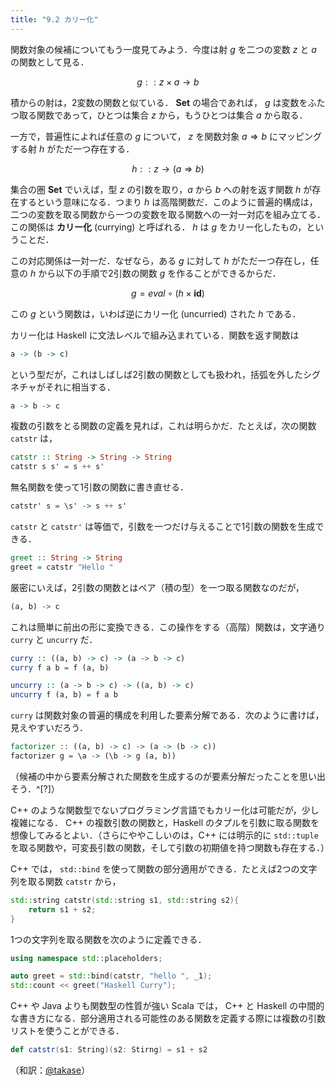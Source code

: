 ```yaml
---
title: "9.2 カリー化"
---
```


関数対象の候補についてもう一度見てみよう．今度は射 $g$ を二つの変数 $z$ と $a$ の関数として見る．

$$ g :: z \times a \rightarrow b $$

積からの射は，2変数の関数と似ている． $\mathbf{Set}$ の場合であれば， $g$ は変数をふたつ取る関数であって，ひとつは集合 $z$ から，もうひとつは集合 $a$ から取る．

一方で，普遍性によれば任意の $g$ について， $z$ を関数対象 $a \Rightarrow b$ にマッピングする射 $h$ がただ一つ存在する．

$$ h :: z \rightarrow (a \Rightarrow b) $$

集合の圏 $\mathbf{Set}$ でいえば，型 $z$ の引数を取り，$a$ から $b$ への射を返す関数 $h$ が存在するという意味になる．つまり $h$ は高階関数だ．このように普遍的構成は，二つの変数を取る関数から一つの変数を取る関数への一対一対応を組み立てる．この関係は **カリー化** (currying) と呼ばれる． $h$ は $g$ をカリー化したもの，ということだ．

この対応関係は一対一だ．なぜなら，ある $g$ に対して $h$ がただ一つ存在し，任意の $h$ から以下の手順で2引数の関数 $g$ を作ることができるからだ．

$$ g = eval \circ (h \times \mathbf{id}) $$

この $g$ という関数は，いわば逆にカリー化 (uncurried) された $h$ である．

カリー化は Haskell に文法レベルで組み込まれている．関数を返す関数は

```haskell
a -> (b -> c)
```

という型だが，これはしばしば2引数の関数としても扱われ，括弧を外したシグネチャがそれに相当する．

```haskell
a -> b -> c
```

複数の引数をとる関数の定義を見れば，これは明らかだ．たとえば，次の関数 `catstr` は，

```haskell
catstr :: String -> String -> String
catstr s s' = s ++ s'
```

無名関数を使って1引数の関数に書き直せる．

```haskell
catstr' s = \s' -> s ++ s'
```

`catstr` と `catstr'` は等価で，引数を一つだけ与えることで1引数の関数を生成できる．

```haskell
greet :: String -> String
greet = catstr "Hello "
```

厳密にいえば，2引数の関数とはペア（積の型）を一つ取る関数なのだが，

```haskell
(a, b) -> c
```
これは簡単に前出の形に変換できる．この操作をする（高階）関数は，文字通り `curry` と `uncurry` だ．

```haskell
curry :: ((a, b) -> c) -> (a -> b -> c)
curry f a b = f (a, b)
```

```haskell
uncurry :: (a -> b -> c) -> ((a, b) -> c)
uncurry f (a, b) = f a b
```

`curry` は関数対象の普遍的構成を利用した要素分解である．次のように書けば，見えやすいだろう．

```haskell
factorizer :: ((a, b) -> c) -> (a -> (b -> c))
factorizer g = \a -> (\b -> g (a, b))
```

（候補の中から要素分解された関数を生成するのが要素分解だったことを思い出そう．^[?]）

C++ のような関数型でないプログラミング言語でもカリー化は可能だが，少し複雑になる． C++ の複数引数の関数と，Haskell のタプルを引数に取る関数を想像してみるとよい．（さらにややこしいのは，C++ には明示的に `std::tuple` を取る関数や，可変長引数の関数，そして引数の初期値を持つ関数も存在する．）

C++ では， `std::bind` を使って関数の部分適用ができる．たとえば2つの文字列を取る関数 `catstr` から，

```cpp
std::string catstr(std::string s1, std::string s2){
    return s1 + s2;
}
```

1つの文字列を取る関数を次のように定義できる．

```cpp
using namespace std::placeholders;

auto greet = std::bind(catstr, "hello ", _1);
std::count << greet("Haskell Curry");
```

C++ や Java よりも関数型の性質が強い Scala では， C++ と Haskell の中間的な書き方になる．部分適用される可能性のある関数を定義する際には複数の引数リストを使うことができる．

```scala
def catstr(s1: String)(s2: Stirng) = s1 + s2
```

（和訳：[@takase](https://zenn.dev/takase)）